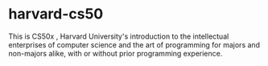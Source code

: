 # harvard-cs50
This is CS50x , Harvard University's introduction to the intellectual enterprises of computer science and the art of programming for majors and non-majors alike, with or without prior programming experience.
